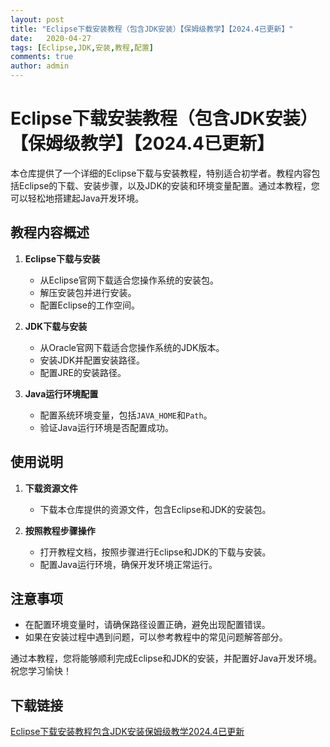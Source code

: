 ```yaml
---
layout: post
title: "Eclipse下载安装教程（包含JDK安装）【保姆级教学】【2024.4已更新】"
date:   2020-04-27
tags: [Eclipse,JDK,安装,教程,配置]
comments: true
author: admin
---
```

# Eclipse下载安装教程（包含JDK安装）【保姆级教学】【2024.4已更新】

本仓库提供了一个详细的Eclipse下载与安装教程，特别适合初学者。教程内容包括Eclipse的下载、安装步骤，以及JDK的安装和环境变量配置。通过本教程，您可以轻松地搭建起Java开发环境。

## 教程内容概述

1. **Eclipse下载与安装**
   - 从Eclipse官网下载适合您操作系统的安装包。
   - 解压安装包并进行安装。
   - 配置Eclipse的工作空间。

2. **JDK下载与安装**
   - 从Oracle官网下载适合您操作系统的JDK版本。
   - 安装JDK并配置安装路径。
   - 配置JRE的安装路径。

3. **Java运行环境配置**
   - 配置系统环境变量，包括`JAVA_HOME`和`Path`。
   - 验证Java运行环境是否配置成功。

## 使用说明

1. **下载资源文件**
   - 下载本仓库提供的资源文件，包含Eclipse和JDK的安装包。

2. **按照教程步骤操作**
   - 打开教程文档，按照步骤进行Eclipse和JDK的下载与安装。
   - 配置Java运行环境，确保开发环境正常运行。

## 注意事项

- 在配置环境变量时，请确保路径设置正确，避免出现配置错误。
- 如果在安装过程中遇到问题，可以参考教程中的常见问题解答部分。

通过本教程，您将能够顺利完成Eclipse和JDK的安装，并配置好Java开发环境。祝您学习愉快！

## 下载链接

[Eclipse下载安装教程包含JDK安装保姆级教学2024.4已更新](https://pan.quark.cn/s/4ef2750e1e4b)
